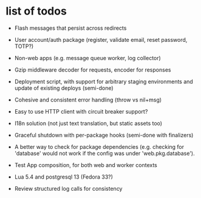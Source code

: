 # list of todos

* Flash messages that persist across redirects
* User account/auth package (register, validate email, reset password, TOTP?)
* Non-web apps (e.g. message queue worker, log collector)
* Gzip middleware decoder for requests, encoder for responses

* Deployment script, with support for arbitrary staging environments and update of existing deploys (semi-done)
* Cohesive and consistent error handling (throw vs nil+msg)
* Easy to use HTTP client with circuit breaker support?
* I18n solution (not just text translation, but static assets too)
* Graceful shutdown with per-package hooks (semi-done with finalizers)

* A better way to check for package dependencies (e.g. checking for 'database' would not work if the config was under 'web.pkg.database').
* Test App composition, for both web and worker contexts
* Lua 5.4 and postgresql 13 (Fedora 33?)
* Review structured log calls for consistency
